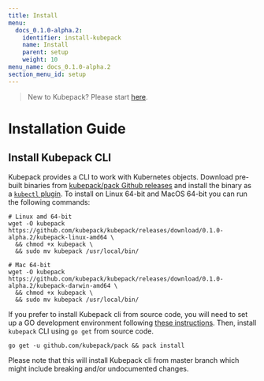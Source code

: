 ```yaml
---
title: Install
menu:
  docs_0.1.0-alpha.2:
    identifier: install-kubepack
    name: Install
    parent: setup
    weight: 10
menu_name: docs_0.1.0-alpha.2
section_menu_id: setup
---
```


> New to Kubepack? Please start [here](/docs/concepts/README.md).

# Installation Guide

## Install Kubepack CLI
Kubepack provides a CLI to work with Kubernetes objects. Download pre-built binaries from [kubepack/pack Github releases](https://github.com/kubepack/pack/releases) and install the binary as a [`kubectl` plugin](https://kubernetes.io/docs/tasks/extend-kubectl/kubectl-plugins/). To install on Linux 64-bit and MacOS 64-bit you can run the following commands:

```console
# Linux amd 64-bit
wget -O kubepack https://github.com/kubepack/kubepack/releases/download/0.1.0-alpha.2/kubepack-linux-amd64 \
  && chmod +x kubepack \
  && sudo mv kubepack /usr/local/bin/

# Mac 64-bit
wget -O kubepack https://github.com/kubepack/kubepack/releases/download/0.1.0-alpha.2/kubepack-darwin-amd64 \
  && chmod +x kubepack \
  && sudo mv kubepack /usr/local/bin/
```

If you prefer to install Kubepack cli from source code, you will need to set up a GO development environment following [these instructions](https://golang.org/doc/code.html). Then, install `kubepack` CLI using `go get` from source code.

```console
go get -u github.com/kubepack/pack && pack install
```

Please note that this will install Kubepack cli from master branch which might include breaking and/or undocumented changes.
